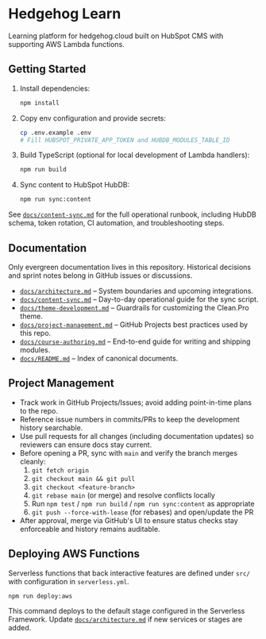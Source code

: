 # Hedgehog Learn

Learning platform for hedgehog.cloud built on HubSpot CMS with supporting AWS Lambda functions.

## Getting Started
1. Install dependencies:
   ```bash
   npm install
   ```
2. Copy env configuration and provide secrets:
   ```bash
   cp .env.example .env
   # Fill HUBSPOT_PRIVATE_APP_TOKEN and HUBDB_MODULES_TABLE_ID
   ```
3. Build TypeScript (optional for local development of Lambda handlers):
   ```bash
   npm run build
   ```
4. Sync content to HubSpot HubDB:
   ```bash
   npm run sync:content
   ```

See [`docs/content-sync.md`](docs/content-sync.md) for the full operational runbook, including HubDB schema, token rotation, CI automation, and troubleshooting steps.

## Documentation
Only evergreen documentation lives in this repository. Historical decisions and sprint notes belong in GitHub issues or discussions.

- [`docs/architecture.md`](docs/architecture.md) – System boundaries and upcoming integrations.
- [`docs/content-sync.md`](docs/content-sync.md) – Day-to-day operational guide for the sync script.
- [`docs/theme-development.md`](docs/theme-development.md) – Guardrails for customizing the Clean.Pro theme.
- [`docs/project-management.md`](docs/project-management.md) – GitHub Projects best practices used by this repo.
- [`docs/course-authoring.md`](docs/course-authoring.md) – End-to-end guide for writing and shipping modules.
- [`docs/README.md`](docs/README.md) – Index of canonical documents.

## Project Management
- Track work in GitHub Projects/Issues; avoid adding point-in-time plans to the repo.
- Reference issue numbers in commits/PRs to keep the development history searchable.
- Use pull requests for all changes (including documentation updates) so reviewers can ensure docs stay current.
- Before opening a PR, sync with `main` and verify the branch merges cleanly:
  1. `git fetch origin`
  2. `git checkout main && git pull`
  3. `git checkout <feature-branch>`
  4. `git rebase main` (or merge) and resolve conflicts locally
  5. Run `npm test` / `npm run build` / `npm run sync:content` as appropriate
  6. `git push --force-with-lease` (for rebases) and open/update the PR
- After approval, merge via GitHub's UI to ensure status checks stay enforceable and history remains auditable.

## Deploying AWS Functions
Serverless functions that back interactive features are defined under `src/` with configuration in `serverless.yml`.

```
npm run deploy:aws
```

This command deploys to the default stage configured in the Serverless Framework. Update [`docs/architecture.md`](docs/architecture.md) if new services or stages are added.
